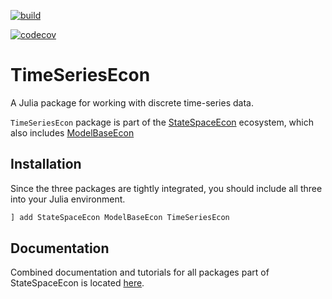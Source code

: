 [![build](https://github.com/bankofcanada/TimeSeriesEcon.jl/actions/workflows/main.yml/badge.svg?branch=master)](https://github.com/bankofcanada/TimeSeriesEcon.jl/actions/workflows/main.yml)
<!-- [![Build Status](https://travis-ci.org/bankofcanada/TimeSeriesEcon.jl.svg?branch=master)](https://travis-ci.org/bankofcanada/TimeSeriesEcon.jl) -->
[![codecov](https://codecov.io/gh/bankofcanada/TimeSeriesEcon.jl/branch/master/graph/badge.svg?token=2E0JD0FS4U)](https://codecov.io/gh/bankofcanada/TimeSeriesEcon.jl)

# TimeSeriesEcon

A Julia package for working with discrete time-series data.

`TimeSeriesEcon` package is part of the
[StateSpaceEcon](https://github.com/bankofcanada/StateSpaceEcon.jl) ecosystem,
which also includes
[ModelBaseEcon](https://github.com/bankofcanada/ModelBaseEcon.jl)

## Installation

Since the three packages are tightly integrated,
you should include all three into your Julia environment.

```julia
] add StateSpaceEcon ModelBaseEcon TimeSeriesEcon
```

## Documentation

Combined documentation and tutorials for all packages part of StateSpaceEcon is located
[here](https://bankofcanada.github.io/DocsEcon.jl/dev/).
